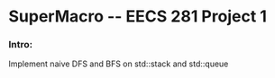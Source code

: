 # SuperMacro -- EECS 281 Project 1
### Intro:
Implement naive DFS and BFS on std::stack and std::queue
